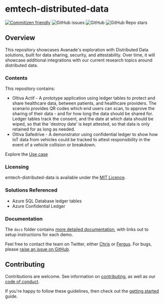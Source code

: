 # emtech-distributed-data

[![Commitizen friendly](https://img.shields.io/badge/commitizen-friendly-brightgreen.svg)](http://commitizen.github.io/cz-cli/) ![GitHub issues](https://img.shields.io/github/issues/Avanade/emtech-distributed-data) ![GitHub](https://img.shields.io/github/license/Avanade/emtech-distributed-data) ![GitHub Repo stars](https://img.shields.io/github/stars/Avanade/emtech-distributed-data?style=social)

## Overview

This repository showcases Avanade's exploration with Distributed Data solutions, built for data sharing, security, and attestability. Over time, it will showcase additional integrations with our current research topics around distributed data.

### Contents

This repository contains:

- Oltiva Actif - A prototype application using ledger tables to protect and share healthcare data, between patients, and healthcare providers. The scenario provides QR codes which end users can scan, to approve the sharing of their data - and for how long the data should be shared for. Ledger tables track the consent, and the date at which data should be wiped, so that the 'destroy date' is kept attested, so that data is only retained for as long as needed.
- Oltiva Safedrive - A demonstrator using confidential ledger to show how IoT data from vehicles could be tracked to attest responsibility in the event of a vehicle collision or breakdown.

Explore the [Use case](docs/sql-ledger-usecase.md)

### Licensing

emtech-distributed-data is available under the [MIT Licence](./LICENCE).

### Solutions Referenced

- Azure SQL Database ledger tables
- Azure Confidential Ledger

### Documentation

The `docs` folder contains [more detailed documentation](docs/start-here.md), with links out to setup instructions for each demo.

Feel free to contact the team on Twitter, either [Chris](https://twitter.com/sealjay_clj) or [Fergus](https://twitter.com/FergusKidd). For bugs, please [raise an issue on GitHub](https://github.com/Avanade/emtech-distributed-data/issues).

## Contributing

Contributions are welcome. See information on [contributing](CONTRIBUTING.md), as well as our [code of conduct](CODE_OF_CONDUCT.md).

If you're happy to follow these guidelines, then check out the [getting started](docs/start-here.md) guide.
